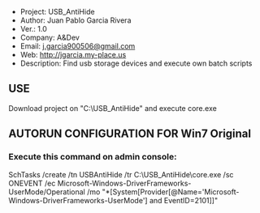 * Project:      USB_AntiHide
* Author:       Juan Pablo Garcia Rivera
* Ver.:         1.0
* Company:      A&Dev
* Email:        j.garcia900506@gmail.com
* Web:          http://jgarcia.my-place.us
* Description:  Find usb storage devices and execute own batch scripts

## USE
Download project on "C:\USB_AntiHide" and execute core.exe

## AUTORUN CONFIGURATION FOR Win7 Original

### Execute this command on admin console:

SchTasks /create /tn USBAntiHide /tr C:\USB_AntiHide\core.exe /sc ONEVENT /ec Microsoft-Windows-DriverFrameworks-UserMode/Operational /mo "*[System[Provider[@Name='Microsoft-Windows-DriverFrameworks-UserMode'] and EventID=2101]]"
